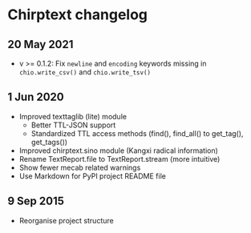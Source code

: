 # Chirptext changelog

## 20 May 2021

- v >= 0.1.2: Fix `newline` and `encoding` keywords missing in `chio.write_csv()` and `chio.write_tsv()`

## 1 Jun 2020

- Improved texttaglib (lite) module
  - Better TTL-JSON support
  - Standardized TTL access methods (find(), find_all() to get_tag(), get_tags())
- Improved chirptext.sino module (Kangxi radical information)
- Rename TextReport.file to TextReport.stream (more intuitive)
- Show fewer mecab related warnings
- Use Markdown for PyPI project README file

## 9 Sep 2015

- Reorganise project structure

